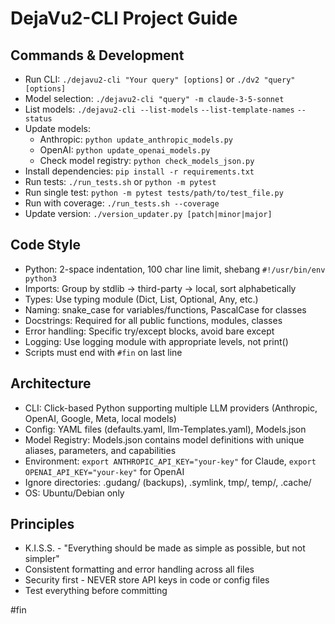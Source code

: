 # DejaVu2-CLI Project Guide

## Commands & Development
- Run CLI: `./dejavu2-cli "Your query" [options]` or `./dv2 "query" [options]`
- Model selection: `./dejavu2-cli "query" -m claude-3-5-sonnet`
- List models: `./dejavu2-cli --list-models` `--list-template-names` `--status`
- Update models: 
  - Anthropic: `python update_anthropic_models.py`
  - OpenAI: `python update_openai_models.py`
  - Check model registry: `python check_models_json.py`
- Install dependencies: `pip install -r requirements.txt`
- Run tests: `./run_tests.sh` or `python -m pytest`
- Run single test: `python -m pytest tests/path/to/test_file.py`
- Run with coverage: `./run_tests.sh --coverage`
- Update version: `./version_updater.py [patch|minor|major]`

## Code Style
- Python: 2-space indentation, 100 char line limit, shebang `#!/usr/bin/env python3`
- Imports: Group by stdlib → third-party → local, sort alphabetically
- Types: Use typing module (Dict, List, Optional, Any, etc.)
- Naming: snake_case for variables/functions, PascalCase for classes
- Docstrings: Required for all public functions, modules, classes
- Error handling: Specific try/except blocks, avoid bare except
- Logging: Use logging module with appropriate levels, not print()
- Scripts must end with `#fin` on last line

## Architecture
- CLI: Click-based Python supporting multiple LLM providers (Anthropic, OpenAI, Google, Meta, local models)
- Config: YAML files (defaults.yaml, llm-Templates.yaml), Models.json
- Model Registry: Models.json contains model definitions with unique aliases, parameters, and capabilities
- Environment: `export ANTHROPIC_API_KEY="your-key"` for Claude, `export OPENAI_API_KEY="your-key"` for OpenAI
- Ignore directories: .gudang/ (backups), .symlink, tmp/, temp/, .cache/
- OS: Ubuntu/Debian only

## Principles
- K.I.S.S. - "Everything should be made as simple as possible, but not simpler"
- Consistent formatting and error handling across all files
- Security first - NEVER store API keys in code or config files
- Test everything before committing

#fin
